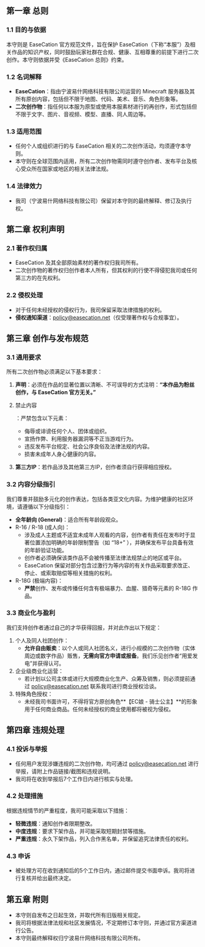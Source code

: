 ## 第一章 总则

### 1.1 目的与依据

本守则是 EaseCation 官方规范文件，旨在保护 EaseCation（下称“本服”）及相关作品的知识产权，同时鼓励玩家社群在合规、健康、互相尊重的前提下进行二次创作。本守则依据并受《EaseCation 总则》约束。

### 1.2 名词解释

- **EaseCation**：指由宁波易什网络科技有限公司运营的 Minecraft 服务器及其所有原创内容，包括但不限于地图、代码、美术、音乐、角色形象等。
- **二次创作物**：指任何以本服为原型或使用本服素材进行的再创作，形式包括但不限于文字、图片、音视频、模型、直播、同人周边等。

### 1.3 适用范围

- 任何个人或组织进行的与 EaseCation 相关的二次创作活动，均须遵守本守则。
- 本守则在全球范围内适用，所有二次创作物需同时遵守创作者、发布平台及核心受众所在国家或地区的相关法律法规。

### 1.4 法律效力

- 我司（宁波易什网络科技有限公司）保留对本守则的最终解释、修订及执行权。

## 第二章 权利声明

### 2.1 著作权归属

- EaseCation 及其全部原始素材的著作权归我司所有。
- 二次创作物的著作权归创作者本人所有，但其权利的行使不得侵犯我司或任何第三方的在先权利。

### 2.2 侵权处理

- 对于任何未经授权的侵权行为，我司保留采取法律措施的权利。
- **侵权通知渠道**：[policy@easecation.net](mailto:policy@easecation.net)（仅受理著作权与合规事宜）。

## 第三章 创作与发布规范

### 3.1 通用要求

所有二次创作物必须满足以下基本要求：

1. **声明**：必须在作品的显著位置以清晰、不可误导的方式注明：**“本作品为粉丝创作，与 EaseCation 官方无关。”**

2. 禁止内容

   ：严禁包含以下元素：

   - 侮辱或诽谤任何个人、团体或组织。
   - 宣扬作弊、利用服务器漏洞等不正当游戏行为。
   - 违反发布平台规定、社会公序良俗及法律法规的内容。
   - 损害未成年人身心健康的内容。

3. **第三方IP**：若作品涉及其他第三方IP，创作者须自行获得相应授权。

### 3.2 内容分级指引

我们尊重并鼓励多元化的创作表达，包括各类亚文化内容。为维护健康的社区环境，请遵循以下分级指引：

- **全年龄向 (General)**：适合所有年龄段观众。
- R-16 / R-18 (成人向)：
  - 涉及成人主题或不适宜未成年人观看的内容，创作者有责任在发布时于显著位置添加明确的年龄限制警告（如 “18+” ），并确保发布平台具备有效的年龄验证功能。
  - 创作者必须确保该类作品不会被传播至法律法规禁止的地区或平台。
  - EaseCation 保留对部分包含过激行为等内容的有关作品采取要求改正、停止、或索取赔偿等相关措施的权利。
- R-18G (极端内容)：
  - **严禁**创作、发布或传播任何含有极端暴力、血腥、猎奇等元素的 R-18G 作品。

### 3.3 商业化与盈利

我们支持创作者通过自己的才华获得回报，并对此作出以下规定：

1. 个人及同人社团创作：
   - **允许自由贩卖**：以个人或同人社团名义，进行小规模的二次创作物（实体周边或数字作品）贩售，**无需向官方申请或报备**。我们乐见创作者“用爱发电”并获得认可。
2. 企业级商业化运营：
   - 若计划以公司主体或进行大规模商业化生产、众筹及销售，则必须提前通过 [policy@easecation.net](mailto:policy@easecation.net) 联系我司进行商业授权洽谈。
3. 特殊角色授权：
   - 未经我司书面许可，不得将官方原创角色**【EC娘 - 骑士公主】**的形象用于任何商业商品。任何未经授权的商业使用都将被视为侵权。

## 第四章 违规处理

### 4.1 投诉与举报

- 任何用户发现涉嫌违规的二次创作物，均可通过 [policy@easecation.net](mailto:policy@easecation.net) 进行举报，请附上作品链接/截图和违规说明。
- 我司将在收到举报后7个工作日内进行核实与处理。

### 4.2 处理措施

根据违规情节的严重程度，我司可能采取以下措施：

- **轻微违规**：通知创作者限期整改。
- **中度违规**：要求下架作品，并可能采取短期封禁等措施。
- **严重违规**：永久下架作品，列入合作黑名单，并保留追究法律责任的权利。

### 4.3 申诉

- 被处理方可在收到通知后的5个工作日内，通过邮件提交书面申诉。我司将进行复核并给出最终决定。

## 第五章 附则

- 本守则自发布之日起生效，并取代所有旧版相关规定。
- 我司将根据法律法规和社区发展情况，不定期修订本守则，并通过官方渠道进行公告。
- 本守则最终解释权归宁波易什网络科技有限公司所有。